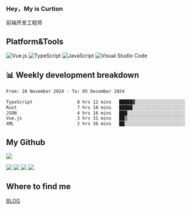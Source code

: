 ### Hey，My is Curtion
前端开发工程师
## Platform&Tools

![Vue.js](https://img.shields.io/badge/-Vue.js-4FC08D?style=flat-square&logo=Vue.js&logoColor=white)
![TypeScript](https://img.shields.io/badge/-TypeScript-007ACC?style=flat-square&logo=typescript&logoColor=white)
![JavaScript](https://img.shields.io/badge/-JavaScript-F7DF1E?style=flat-square&logo=javascript&logoColor=black)
![Visual Studio Code](https://img.shields.io/badge/-VSCode-007ACC?style=flat-square&logo=Visual-Studio-Code&logoColor=white)

## 📊 Weekly development breakdown

<!--START_SECTION:waka-->

```txt
From: 28 November 2024 - To: 05 December 2024

TypeScript                 8 hrs 12 mins   █████▓░░░░░░░░░░░░░░░░░░░   23.28 %
Rust                       7 hrs 10 mins   █████░░░░░░░░░░░░░░░░░░░░   20.34 %
JSON                       4 hrs 16 mins   ███░░░░░░░░░░░░░░░░░░░░░░   12.12 %
Vue.js                     3 hrs 31 mins   ██▒░░░░░░░░░░░░░░░░░░░░░░   09.98 %
XML                        2 hrs 36 mins   ██░░░░░░░░░░░░░░░░░░░░░░░   07.41 %
```

<!--END_SECTION:waka-->

## My Github

![](http://github-profile-summary-cards.vercel.app/api/cards/profile-details?username=curtion&theme=nord_bright)

![](http://github-profile-summary-cards.vercel.app/api/cards/stats?username=curtion&theme=nord_bright)
![](http://github-profile-summary-cards.vercel.app/api/cards/productive-time?username=curtion&theme=nord_bright&utcOffset=8)
![](http://github-profile-summary-cards.vercel.app/api/cards/repos-per-language?username=curtion&theme=nord_bright)
![](http://github-profile-summary-cards.vercel.app/api/cards/most-commit-language?username=curtion&theme=nord_bright)

## Where to find me

[BLOG](https://blog.3gxk.net)
